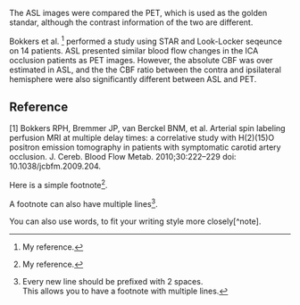 The ASL images were compared the PET, which is used as the golden standar, although the contrast information of the two are different. 

Bokkers et al. [^1] performed a study using STAR and Look-Locker seqeunce on 14 patients. ASL presented similar blood flow changes in the ICA occlusion patients as PET images. However, the absolute CBF was over estimated in ASL, and the the CBF ratio between the contra and ipsilateral hemisphere were also significantly different between ASL and PET.



## Reference

[1] Bokkers RPH, Bremmer JP, van Berckel BNM, et al. Arterial spin labeling perfusion MRI at multiple delay times: a correlative study with H(2)(15)O positron emission tomography in patients with symptomatic carotid artery occlusion. J. Cereb. Blood Flow Metab. 2010;30:222–229 doi: 10.1038/jcbfm.2009.204.

Here is a simple footnote[^1].

A footnote can also have multiple lines[^2].  

You can also use words, to fit your writing style more closely[^note].

[^1]: My reference.
[^2]: Every new line should be prefixed with 2 spaces.  
  This allows you to have a footnote with multiple lines.
